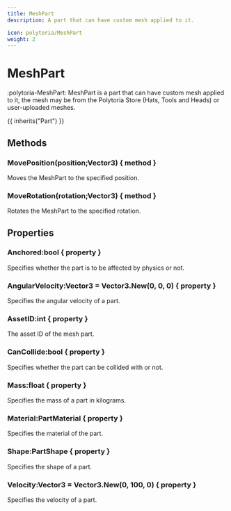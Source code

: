 ```yaml
---
title: MeshPart
description: A part that can have custom mesh applied to it.

icon: polytoria/MeshPart
weight: 2
---
```


# MeshPart

:polytoria-MeshPart: MeshPart is a part that can have custom mesh applied to it, the mesh may be from the Polytoria Store (Hats, Tools and Heads) or user-uploaded meshes.

{{ inherits("Part") }}

## Methods

### MovePosition(position;Vector3) { method }

Moves the MeshPart to the specified position.

### MoveRotation(rotation;Vector3) { method }

Rotates the MeshPart to the specified rotation.

## Properties

### Anchored:bool { property }

Specifies whether the part is to be affected by physics or not.

### AngularVelocity:Vector3 = Vector3.New(0, 0, 0) { property }

Specifies the angular velocity of a part.

### AssetID:int { property }

The asset ID of the mesh part.

### CanCollide:bool { property }

Specifies whether the part can be collided with or not.

### Mass:float { property }

Specifies the mass of a part in kilograms.

### Material:PartMaterial { property }

Specifies the material of the part.

### Shape:PartShape { property }

Specifies the shape of a part.

### Velocity:Vector3 = Vector3.New(0, 100, 0) { property }

Specifies the velocity of a part.
